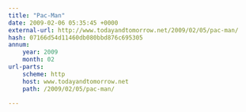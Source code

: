 ```yaml
---
title: "Pac-Man"
date: 2009-02-06 05:35:45 +0000
external-url: http://www.todayandtomorrow.net/2009/02/05/pac-man/
hash: 07166d54d11460db080bbd876c695305
annum:
    year: 2009
    month: 02
url-parts:
    scheme: http
    host: www.todayandtomorrow.net
    path: /2009/02/05/pac-man/

---
```





